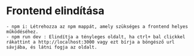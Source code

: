    # Frontend elindítása
    - npm i: Létrehozza az npm mappát, amely szükséges a frontend helyes működéséhez. 
    - npm run dev : Elindítja a tényleges oldalt, ha ctrl+ bal clickkel rákattint a http://localhost:3000 vagy ezt bírja a böngésző url sávjába, és látni fogja az oldalt.
